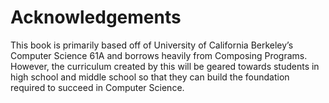 # Acknowledgements

This book is primarily based off of University of California Berkeley’s Computer Science 61A and borrows heavily from Composing Programs. However, the curriculum created by this will be geared towards students in high school and middle school so that they can build the foundation required to succeed in Computer Science.

